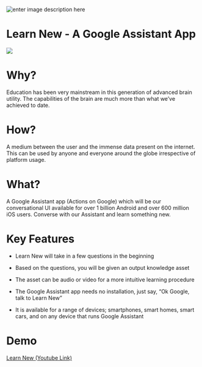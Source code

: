 

![enter image description here](https://i.ibb.co/s58Ywrj/Picture2.png)

# Learn New - A Google Assistant App


![](https://lh5.googleusercontent.com/p2ovJUCrOO7x7n53R2ezSok4sjqJF1GOWBLCkBU2VULT-MnzMFElUKLaHgCJagXyMymKyWr3FHvh8gfIg6vDw4yxmQ3zpsHvrpzFHC7pb8iV1sZthL66KUm1cTXMsAeefNhiGrGD)

# Why?
  

Education has been very mainstream in this generation of advanced brain utility. The capabilities of the brain are much more than what we’ve achieved to date.

  

# How?

  

A medium between the user and the immense data present on the internet. This can be used by anyone and everyone around the globe irrespective of platform usage.

  

# What? 
  

A Google Assistant app (Actions on Google) which will be our conversational UI available for over 1 billion Android and over 600 million iOS users. Converse with our Assistant and learn something new.

# Key Features

  

-   Learn New will take in a few questions in the beginning
    
-   Based on the questions, you will be given an output knowledge asset
    
-   The asset can be audio or video for a more intuitive learning procedure
    
-   The Google Assistant app needs no installation, just say, “Ok Google, talk to Learn New”
    
-   It is available for a range of devices; smartphones, smart homes, smart cars, and on any device that runs Google Assistant

# Demo


[Learn New (Youtube Link)](http://bit.ly/1023-mb)
